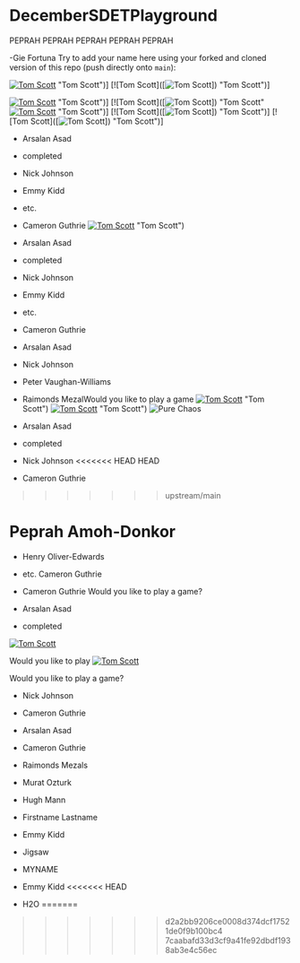 # DecemberSDETPlayground
PEPRAH PEPRAH PEPRAH PEPRAH PEPRAH

-Gie Fortuna
Try to add your name here using your forked and cloned version of this repo (push directly onto `main`):

[![Tom Scott](http://i3.ytimg.com/vi/g_EnsU88o6M/hqdefault.jpgg)](https://www.youtube.com/watch?v=g_EnsU88o6M) "Tom Scott")]
[![Tom Scott]([![Tom Scott](http://i3.ytimg.com/vi/g_EnsU88o6M/hqdefault.jpgg)]) "Tom Scott")]


[![Tom Scott](http://i3.ytimg.com/vi/g_EnsU88o6M/hqdefault.jpgg)](https://www.youtube.com/watch?v=g_EnsU88o6M) "Tom Scott")]
[![Tom Scott]([![Tom Scott](http://i3.ytimg.com/vi/g_EnsU88o6M/hqdefault.jpgg)]) "Tom Scott"
[![Tom Scott](http://i3.ytimg.com/vi/g_EnsU88o6M/hqdefault.jpgg)](https://www.youtube.com/watch?v=g_EnsU88o6M) "Tom Scott")]
[![Tom Scott]([![Tom Scott](http://i3.ytimg.com/vi/g_EnsU88o6M/hqdefault.jpgg)]) "Tom Scott")]
[![Tom Scott]([![Tom Scott](https://media.discordapp.net/attachments/328262098713051137/783512551064993833/image0_4.png)]) "Tom Scott")]
- Arsalan Asad
- completed
- Nick Johnson
- Emmy Kidd
- etc.
- Cameron Guthrie
[![Tom Scott](http://i3.ytimg.com/vi/g_EnsU88o6M/hqdefault.jpgg)](https://www.youtube.com/watch?v=g_EnsU88o6M) "Tom Scott")

- Arsalan Asad
- completed
- Nick Johnson
- Emmy Kidd
- etc.
- Cameron Guthrie
- Arsalan Asad
- Nick Johnson
- Peter Vaughan-Williams
- Raimonds MezalWould you like to play a game
[![Tom Scott](http://i3.ytimg.com/vi/g_EnsU88o6M/hqdefault.jpgg)](https://www.youtube.com/watch?v=g_EnsU88o6M) "Tom Scott")
[![Tom Scott](http://i3.ytimg.com/vi/g_EnsU88o6M/hqdefault.jpgg)](https://www.youtube.com/watch?v=g_EnsU88o6M) "Tom Scott")
![Pure Chaos](https://imgur.com/TxHp9NU.png)


- Arsalan Asad
- completed
- Nick Johnson
<<<<<<< HEAD
HEAD
- Cameron Guthrie
>>>>>>> upstream/main





Peprah Amoh-Donkor
=======
- Henry Oliver-Edwards
- etc.
Cameron Guthrie
- Cameron Guthrie
Would you like to play a game? 

- Arsalan Asad
- completed

[![Tom Scott](http://img.youtube.com/vi/g_EnsU88o6M/0.jpg)](http://www.youtube.com/watch?v=g_EnsU88o6M "I'm Here, In This README")

Would you like to play
[![Tom Scott](http://img.youtube.com/vi/g_EnsU88o6M/0.jpg)](http://www.youtube.com/watch?v=g_EnsU88o6M "I'm Here, In This README")

Would you like to play a game?

- Nick Johnson
- Cameron Guthrie
- Arsalan Asad
- Cameron Guthrie
- Raimonds Mezals
- Murat Ozturk
- Hugh Mann
- Firstname Lastname
- Emmy Kidd
- Jigsaw

- MYNAME
- Emmy Kidd
<<<<<<< HEAD
- H2O
=======

>>>>>>> d2a2bb9206ce0008d374dcf17521de0f9b100bc4
>>>>>>> 7caabafd33d3cf9a41fe92dbdf1938ab3e4c56ec
